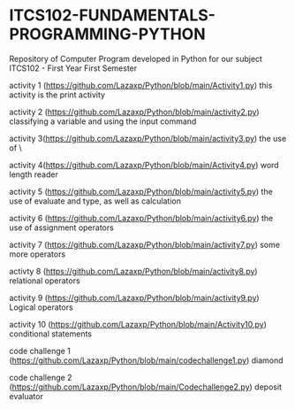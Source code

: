 # ITCS102-FUNDAMENTALS-PROGRAMMING-PYTHON
Repository of Computer Program developed in Python for our subject ITCS102 - First Year First Semester

activity 1 (https://github.com/Lazaxp/Python/blob/main/Activity1.py)
this activity is the print activity

activity 2 (https://github.com/Lazaxp/Python/blob/main/activity2.py)
classifying a variable and using the input command

activity 3(https://github.com/Lazaxp/Python/blob/main/activity3.py)
the use of \\

activity 4(https://github.com/Lazaxp/Python/blob/main/Activity4.py)
word length reader

activity 5 (https://github.com/Lazaxp/Python/blob/main/activity5.py)
the use of evaluate and type, as well as calculation

activity 6 (https://github.com/Lazaxp/Python/blob/main/activity6.py)
the use of assignment operators

activity 7 (https://github.com/Lazaxp/Python/blob/main/activity7.py)
some more operators

activty 8 (https://github.com/Lazaxp/Python/blob/main/activity8.py)
relational operators

activity 9 (https://github.com/Lazaxp/Python/blob/main/activity9.py)
Logical operators

activity 10 (https://github.com/Lazaxp/Python/blob/main/Activity10.py)
conditional statements

code challenge 1 (https://github.com/Lazaxp/Python/blob/main/codechallenge1.py)
diamond

code challenge 2 (https://github.com/Lazaxp/Python/blob/main/Codechallenge2.py)
deposit evaluator
